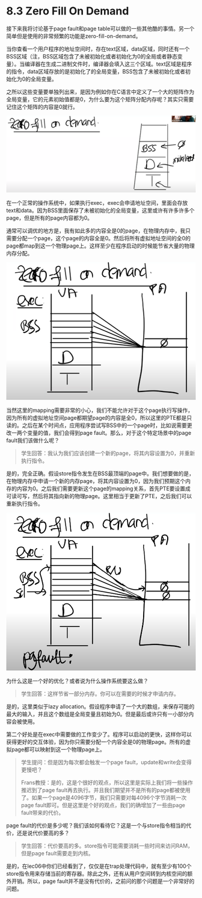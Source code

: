 # 8.3 Zero Fill On Demand

接下来我将讨论基于page fault和page table可以做的一些其他酷的事情。另一个简单但是使用的非常频繁的功能是zero-fill-on-demand。

当你查看一个用户程序的地址空间时，存在text区域，data区域，同时还有一个BSS区域（注，BSS区域包含了未被初始化或者初始化为0的全局或者静态变量）。当编译器在生成二进制文件时，编译器会填入这三个区域。text区域是程序的指令，data区域存放的是初始化了的全局变量，BSS包含了未被初始化或者初始化为0的全局变量。

之所以这些变量要单独列出来，是因为例如你在C语言中定义了一个大的矩阵作为全局变量，它的元素初始值都是0，为什么要为这个矩阵分配内存呢？其实只需要记住这个矩阵的内容是0就行。

![](../.gitbook/assets/image%20%28345%29.png)

在一个正常的操作系统中，如果执行exec，exec会申请地址空间，里面会存放text和data。因为BSS里面保存了未被初始化的全局变量，这里或许有许多许多个page，但是所有的page内容都为0。

通常可以调优的地方是，我有如此多的内容全是0的page，在物理内存中，我只需要分配一个page，这个page的内容全是0。然后将所有虚拟地址空间的全0的page都map到这一个物理page上。这样至少在程序启动的时候能节省大量的物理内存分配。

![](../.gitbook/assets/image%20%28274%29.png)

当然这里的mapping需要非常的小心，我们不能允许对于这个page执行写操作，因为所有的虚拟地址空间page都期望page的内容是全0，所以这里的PTE都是只读的。之后在某个时间点，应用程序尝试写BSS中的一个page时，比如说需要更改一两个变量的值，我们会得到page fault。那么，对于这个特定场景中的page fault我们该做什么呢？

> 学生回答：我认为我们应该创建一个新的page，将其内容设置为0，并重新执行指令。

是的，完全正确。假设store指令发生在BSS最顶端的page中。我们想要做的是，在物理内存中申请一个新的内存page，将其内容设置为0，因为我们预期这个内存的内容为0。之后我们需要更新这个page的mapping关系，首先PTE要设置成可读可写，然后将其指向新的物理page。这里相当于更新了PTE，之后我们可以重新执行指令。

![](../.gitbook/assets/image%20%28303%29.png)

为什么这是一个好的优化？或者说为什么操作系统要这么做？

> 学生回答：这样节省一部分内存。你可以在需要的时候才申请内存。

是的，这里类似于lazy allocation。假设程序申请了一个大的数组，来保存可能的最大的输入，并且这个数组是全局变量且初始为0。但是最后或许只有一小部分内容会被使用。

第二个好处是在exec中需要做的工作变少了。程序可以启动的更快，这样你可以获得更好的交互体验，因为你只需要分配一个内容全是0的物理page。所有的虚拟page都可以映射到这一个物理page上。

> 学生提问：但是因为每次都会触发一个page fault，update和write会变得更慢吧？
>
> Frans教授：是的，这是个很好的观点，所以这里是实际上我们将一些操作推迟到了page fault再去执行。并且我们期望并不是所有的page都被使用了。如果一个page是4096字节，我们只需要对每4096个字节消耗一次page fault即可。但是这里是个好的观点，我们的确增加了一些由page fault带来的代价。

page fault的代价是多少呢？我们该如何看待它？这是一个与store指令相当的代价，还是说代价要高的多？

> 学生回答：代价要高的多。store指令可能需要消耗一些时间来访问RAM，但是page fault需要走到内核。

是的，在lec06中你们已经看到了，仅仅是在trap处理代码中，就有至少有100个store指令用来存储当前的寄存器。除此之外，还有从用户空间转到内核空间的额外开销。所以，page fault并不是没有代价的，之前问的那个问题是一个非常好的问题。

